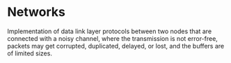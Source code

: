 # Networks
Implementation of data link layer protocols between two nodes that are connected with a noisy channel, where the transmission is not error-free, packets may get corrupted, duplicated, delayed, or lost, and the buffers are of limited sizes.
